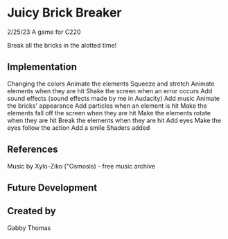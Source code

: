 # Juicy Brick Breaker

2/25/23
A game for C220

Break all the bricks in the alotted time!


## Implementation

Changing the colors
Animate the elements
Squeeze and stretch
Animate elements when they are hit
Shake the screen when an error occurs 
Add sound effects (sound effects made by me in Audacity)
Add music
Animate the bricks' appearance
Add particles when an element is hit
Make the elements fall off the screen when they are hit
Make the elements rotate when they are hit
Break the elements when they are hit
Add eyes
Make the eyes follow the action
Add a smile
Shaders added

## References
Music by Xylo-Ziko ("Osmosis) - free music archive


## Future Development


## Created by
Gabby Thomas
